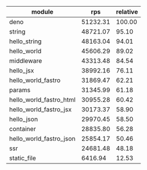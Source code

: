
| module                  | rps      | relative |
| ----------------------- | -------- | -------- |
| deno                    | 51232.31 | 100.00   |
| string                  | 48721.07 | 95.10    |
| hello_string            | 48163.04 | 94.01    |
| hello_world             | 45606.29 | 89.02    |
| middleware              | 43313.48 | 84.54    |
| hello_jsx               | 38992.16 | 76.11    |
| hello_world_fastro      | 31869.47 | 62.21    |
| params                  | 31345.99 | 61.18    |
| hello_world_fastro_html | 30955.28 | 60.42    |
| hello_world_fastro_jsx  | 30173.37 | 58.90    |
| hello_json              | 29970.45 | 58.50    |
| container               | 28835.80 | 56.28    |
| hello_world_fastro_json | 25854.17 | 50.46    |
| ssr                     | 24681.48 | 48.18    |
| static_file             | 6416.94  | 12.53    |
